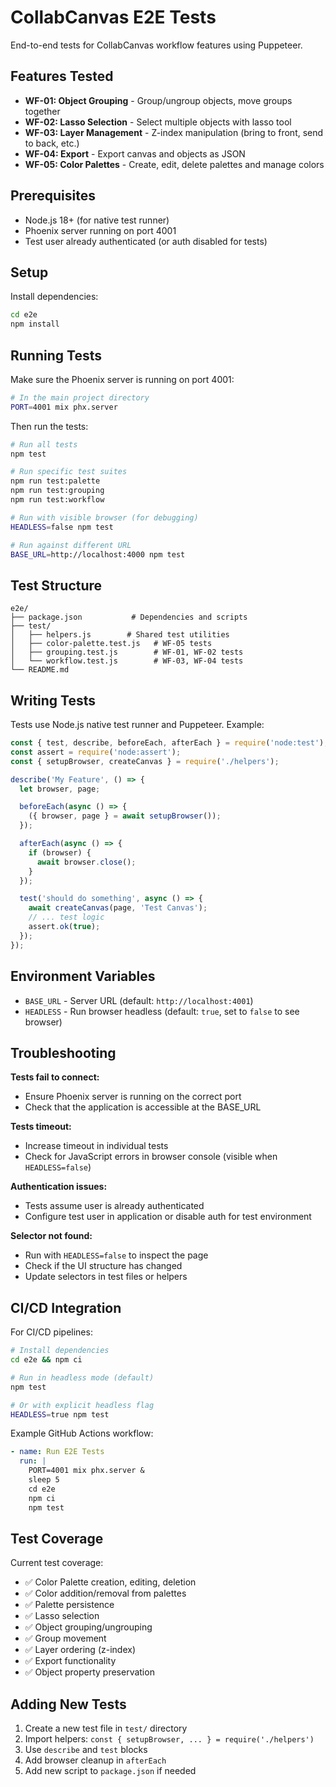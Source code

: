 # CollabCanvas E2E Tests

End-to-end tests for CollabCanvas workflow features using Puppeteer.

## Features Tested

- **WF-01: Object Grouping** - Group/ungroup objects, move groups together
- **WF-02: Lasso Selection** - Select multiple objects with lasso tool
- **WF-03: Layer Management** - Z-index manipulation (bring to front, send to back, etc.)
- **WF-04: Export** - Export canvas and objects as JSON
- **WF-05: Color Palettes** - Create, edit, delete palettes and manage colors

## Prerequisites

- Node.js 18+ (for native test runner)
- Phoenix server running on port 4001
- Test user already authenticated (or auth disabled for tests)

## Setup

Install dependencies:

```bash
cd e2e
npm install
```

## Running Tests

Make sure the Phoenix server is running on port 4001:

```bash
# In the main project directory
PORT=4001 mix phx.server
```

Then run the tests:

```bash
# Run all tests
npm test

# Run specific test suites
npm run test:palette
npm run test:grouping
npm run test:workflow

# Run with visible browser (for debugging)
HEADLESS=false npm test

# Run against different URL
BASE_URL=http://localhost:4000 npm test
```

## Test Structure

```
e2e/
├── package.json           # Dependencies and scripts
├── test/
│   ├── helpers.js        # Shared test utilities
│   ├── color-palette.test.js   # WF-05 tests
│   ├── grouping.test.js        # WF-01, WF-02 tests
│   └── workflow.test.js        # WF-03, WF-04 tests
└── README.md
```

## Writing Tests

Tests use Node.js native test runner and Puppeteer. Example:

```javascript
const { test, describe, beforeEach, afterEach } = require('node:test');
const assert = require('node:assert');
const { setupBrowser, createCanvas } = require('./helpers');

describe('My Feature', () => {
  let browser, page;

  beforeEach(async () => {
    ({ browser, page } = await setupBrowser());
  });

  afterEach(async () => {
    if (browser) {
      await browser.close();
    }
  });

  test('should do something', async () => {
    await createCanvas(page, 'Test Canvas');
    // ... test logic
    assert.ok(true);
  });
});
```

## Environment Variables

- `BASE_URL` - Server URL (default: `http://localhost:4001`)
- `HEADLESS` - Run browser headless (default: `true`, set to `false` to see browser)

## Troubleshooting

**Tests fail to connect:**
- Ensure Phoenix server is running on the correct port
- Check that the application is accessible at the BASE_URL

**Tests timeout:**
- Increase timeout in individual tests
- Check for JavaScript errors in browser console (visible when `HEADLESS=false`)

**Authentication issues:**
- Tests assume user is already authenticated
- Configure test user in application or disable auth for test environment

**Selector not found:**
- Run with `HEADLESS=false` to inspect the page
- Check if the UI structure has changed
- Update selectors in test files or helpers

## CI/CD Integration

For CI/CD pipelines:

```bash
# Install dependencies
cd e2e && npm ci

# Run in headless mode (default)
npm test

# Or with explicit headless flag
HEADLESS=true npm test
```

Example GitHub Actions workflow:

```yaml
- name: Run E2E Tests
  run: |
    PORT=4001 mix phx.server &
    sleep 5
    cd e2e
    npm ci
    npm test
```

## Test Coverage

Current test coverage:

- ✅ Color Palette creation, editing, deletion
- ✅ Color addition/removal from palettes
- ✅ Palette persistence
- ✅ Lasso selection
- ✅ Object grouping/ungrouping
- ✅ Group movement
- ✅ Layer ordering (z-index)
- ✅ Export functionality
- ✅ Object property preservation

## Adding New Tests

1. Create a new test file in `test/` directory
2. Import helpers: `const { setupBrowser, ... } = require('./helpers')`
3. Use `describe` and `test` blocks
4. Add browser cleanup in `afterEach`
5. Add new script to `package.json` if needed

